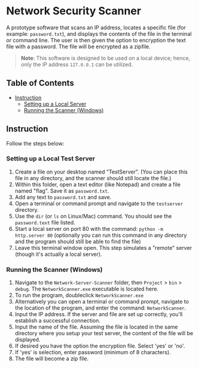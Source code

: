# Network Security Scanner

A prototype software that scans an IP address, locates a specific file (for example: `password.txt`), and displays the contents of the file in the terminal or command line.
The user is then given the option to encryption the text file with a password. The file will be encrypted as a zipfile. 

> **Note**: This software is designed to be used on a local device; hence, only the IP address `127.0.0.1` can be utilized.

## Table of Contents
- [Instruction](#instruction)
  - [Setting up a Local Server](#setting-up-a-local-server)
  - [Running the Scanner (Windows)](#running-the-scanner-windows)

## Instruction
Follow the steps below:

### Setting up a Local Test Server
1. Create a file on your desktop named "TestServer". (You can place this file in any directory, and the scanner should still locate the file.)
2. Within this folder, open a text editor (like Notepad) and create a file named "flag". Save it as `password.txt`.
3. Add any text to `password.txt` and save.
4. Open a terminal or command prompt and navigate to the `testserver` directory.
5. Use the `dir` (or `ls` on Linux/Mac) command. You should see the `password.text` file listed.
6. Start a local server on port 80 with the command: `python -m http.server 80` (optionally you can run this command in any directory and the program should still be able to find the file)
7. Leave this terminal window open. This step simulates a "remote" server (though it's actually a local server).
   
### Running the Scanner (Windows)
1. Navigate to the `Network-Server-Scanner` folder, then `Project` > `bin` > `debug`. The `NetworkScanner.exe` executable is located here.
2. To run the program, doubleclick `NetworkScanner.exe`
3. Alternatively you can open a terminal or command prompt, navigate to the location of the program, and enter the command: `NetworkScanner`.
4. Input the IP address. If the server and file are set up correctly, you'll establish a successful connection.
5. Input the name of the file. Assuming the file is located in the same directory where you setup your test server, the content of the file will be displayed.
6. If desired you have the option the encryption file. Select 'yes' or 'no'.
7. If 'yes' is selection, enter password (minimum of 8 characters).
8. The file will become a zip file. 


